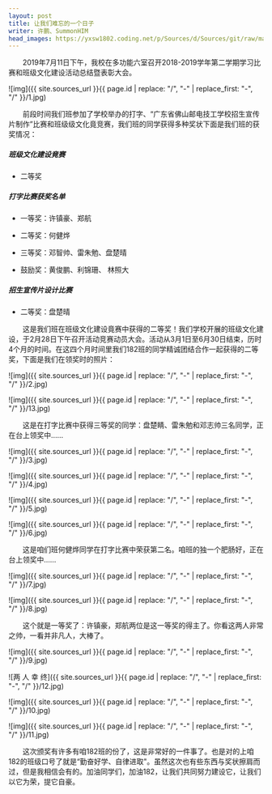 ```yaml
---
layout: post
title: 让我们难忘的一个日子
writer: 许鹏、SummonHIM
head_images: https://yxsw1802.coding.net/p/Sources/d/Sources/git/raw/master/2019-07-12-you-shi-ban-jiang/1.jpg
---
```

&emsp;&emsp;2019年7月11日下午，我校在多功能六室召开2018-2019学年第二学期学习比赛和班级文化建设活动总结暨表彰大会。

![img]({{ site.sources_url }}{{ page.id | replace: "/", "-" | replace_first: "-", "/" }}/1.jpg)

&emsp;&emsp;前段时间我们班参加了学校举办的打字、“广东省佛山邮电技工学校招生宣传片制作”比赛和班级级文化竟竞赛，我们班的同学获得多种奖状下面是我们班的获奖情况：

##### 班级文化建设竟赛
- 二等奖

##### 打字比赛获奖名单

- 一等奖：许镇豪、郑航

- 二等奖：何健烨

- 三等奖：邓智帅、雷朱勉、盘楚晴

- 鼓励奖：黄俊鹏、利锦珊、 林照大

##### 招生宣传片设计比赛

- 二等奖：盘楚晴

&emsp;&emsp;这是我们班在班级文化建设竟赛中获得的二等奖！我们学校开展的班级文化建设，于2月28日下午召开活动竞赛动员大会。活动从3月1日至6月30日结束，历时4个月的时间。在这四个月时间里我们182班的同学精诚团结合作一起获得的二等奖，下面是我们在领奖时的照片：

![img]({{ site.sources_url }}{{ page.id | replace: "/", "-" | replace_first: "-", "/" }}/2.jpg)

![img]({{ site.sources_url }}{{ page.id | replace: "/", "-" | replace_first: "-", "/" }}/13.jpg)

&emsp;&emsp;这是在打字比赛中获得三等奖的同学：盘楚睛、雷朱勉和邓志帅三名同学，正在台上领奖中……

![img]({{ site.sources_url }}{{ page.id | replace: "/", "-" | replace_first: "-", "/" }}/3.jpg)

![img]({{ site.sources_url }}{{ page.id | replace: "/", "-" | replace_first: "-", "/" }}/4.jpg)

![img]({{ site.sources_url }}{{ page.id | replace: "/", "-" | replace_first: "-", "/" }}/5.jpg)

![img]({{ site.sources_url }}{{ page.id | replace: "/", "-" | replace_first: "-", "/" }}/6.jpg)

&emsp;&emsp;这是咱们班何健烨同学在打字比赛中荣获第二名。咱班的独一个肥肠好，正在台上领奖中……

![img]({{ site.sources_url }}{{ page.id | replace: "/", "-" | replace_first: "-", "/" }}/7.jpg)

![img]({{ site.sources_url }}{{ page.id | replace: "/", "-" | replace_first: "-", "/" }}/8.jpg)

&emsp;&emsp;这个就是一等奖了：许镇豪，郑航两位是这一等奖的得主了。你看这两人非常之帅，一看并非凡人，大棒了。

![img]({{ site.sources_url }}{{ page.id | replace: "/", "-" | replace_first: "-", "/" }}/9.jpg)

![两 人 幸 终]({{ site.sources_url }}{{ page.id | replace: "/", "-" | replace_first: "-", "/" }}/12.jpg)

![img]({{ site.sources_url }}{{ page.id | replace: "/", "-" | replace_first: "-", "/" }}/10.jpg)

![img]({{ site.sources_url }}{{ page.id | replace: "/", "-" | replace_first: "-", "/" }}/11.jpg)

&emsp;&emsp;这次颁奖有许多有咱182班的份了，这是非常好的一件事了。也是对的上咱182的班级口号了就是“勤奋好学、自律进取"。虽然这次也有些东西与奖状擦肩而过，但是我相信会有的。加油同学们，加油182，让我们共同努力建设它，让我们以它为荣，提它自豪。
